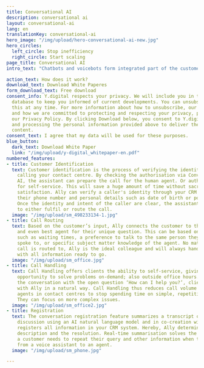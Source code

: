 ```yaml
---
title: Conversational AI
description: conversational ai
layout: conversational-ai
lang: en
translationKey: conversational-ai
hero_image: "/img/upload/hero-conversational-ai-new.jpg"
hero_circles:
  left_circle: Stop inefficiency
  right_circle: Start scaling
page_title: Conversational AI
intro_text: "Chatbots and voicebots form integrated part of the customer contact strategy of today, yet, customer expectations remain low in relation to the much anticipated success of technologies in the field of unassisted customer contact. \n\nY.digital offers solutions that establish next-level customer contact, using technology that is capable of letting chatbots and voicebots respond to every customer query. Thus, using the customer’s whish as a starting point for the interaction. We use the latest AI technology, in the field of language processing and language understanding. \n\nOur team consists of bright minds, experts in neurolinguistics and data-science. We apply a unique approach, for which is the course of a normal human-to-human dialogue. The technology should be supportive for users, both customer and employee. The use of advanced language technology makes customer contact more scalable, leads to more completed customer queries and more customer satisfaction. This way, we support employees in customer contact to answer really complex questions personally.\n\nThe Ally platform is a SaaS solution, which can be configured for various applications, including as a Conversational AI platform. Ally supports customers and Customer Contact Centre employees by easily routing questions (by phone and chat) to the right department, handling customer requests, such as requesting, changing, or cancelling a certain service with the help of an intelligent voice assistant or chatbot. There are several ways to support employees in their daily tasks, think of the automated creation of a summary of a telephone call, the provision of the right information at the right time (Agent-Assist) and more generically, the analysis of automated customer contact, an overview of frequently asked questions and trend-analysis."

action_text: How does it work?
download_text: Download White Paperes
form_download_text: Free download
consent_info: Y.digital respects your privacy. We will include you in the Y.digital
  database to keep you informed of current developments. You can unsubscribe from
  this at any time. For more information about how to unsubscribe, our privacy practices,
  and how we are committed to protecting and respecting your privacy, please view
  our Privacy Policy. By clicking Download below, you consent to Y.digital storing
  and processing the personal information provided above to deliver the requested
  content.
consent_text: I agree that my data will be used for these purposes.
blue_button:
  dark_text: Download White Paper
  link: "/img/upload/y-digital_whitepaper-en.pdf"
numbered_features:
- title: Customer Identification
  text: Customer identification is the process of verifying the identity of the person
    calling your contact centre. By checking the authorisation via Conversational
    AI, the assistant can prepare the call for the human agent. Or authorize the customer
    for self-service. This will save a huge amount of time without sacrifising customer
    satisfaction. Ally can verify a caller's identity through your CRM system using
    their phone number and personal details such as date of birth or postal code.
    Once the identity and intent of the caller are clear, the assistant can proceed
    to either fulfil or route the call.
  image: "/img/upload/sm_498233134-1.jpg"
- title: Call Routing
  text: Based on the customer’s input, Ally connects the customer to the right department
    and even best agent for their unique question. This can be based on variables
    such as waiting times, a preference to talk to the same person they previously
    spoke to, or specific subject matter knowledge of the agent. No matter who the
    call is routed to, Ally is the ideal colleague and will always hand over the call
    with all information ready to go.
  image: "/img/upload/sm_office.jpg"
- title: Call Handling
  text: Call Handling offers clients the ability to self-service, giving them the
    opportunity to solve problems on-demand; also outside office hours. By starting
    the conversation with the open question ‘How can I help you?’, clients can converse
    with Ally in a natural way. Call Handling thus reduces call volume and allows
    agents in contact centres to stop spending time on simple, repetitive questions.
    They can focus on more complex issues.
  image: "/img/upload/sm_office2.jpg"
- title: Registration
  text: The conversation registration feature summarizes a transcript of an ongoing
    discussion using an AI natural language model and in co-creation with the agent
    registers all information in your CRM system. Hereby, Ally determines the issue
    description and the resolution. Real-time summarisation solves the issue where
    a customer needs to repeat their query and other information when transferred
    from a voice assistant to an agent.
  image: "/img/upload/sm_phone.jpg"

---
```

